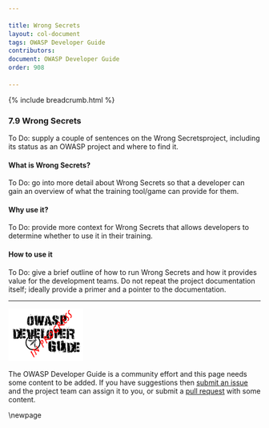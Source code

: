 ```yaml
---

title: Wrong Secrets
layout: col-document
tags: OWASP Developer Guide
contributors:
document: OWASP Developer Guide
order: 908

---
```


{% include breadcrumb.html %}

### 7.9 Wrong Secrets

To Do: supply a couple of sentences on the Wrong Secretsproject,
including its status as an OWASP project and where to find it.

#### What is Wrong Secrets?

To Do: go into more detail about Wrong Secrets so that a developer
can gain an overview of what the training tool/game can provide for them.

#### Why use it?

To Do: provide more context for Wrong Secrets that allows developers to determine whether to use it in their training.

#### How to use it

To Do: give a brief outline of how to run Wrong Secrets and how it provides value for the development teams.
Do not repeat the project documentation itself; ideally provide a primer and a pointer to the documentation.

----

![Developer Guide](../assets/images/dg_wip.png "OWASP Developer Guide")

The OWASP Developer Guide is a community effort and this page needs some content to be added.
If you have suggestions then [submit an issue][issue0909] and the project team can assign it to you,
or submit a [pull request][pr] with some content.

[issue0909]: https://github.com/OWASP/www-project-developer-guide/issues/new?labels=enhancement&template=request.md&title=Update:%2009-training-education/09-wrong-secrets
[pr]: https://github.com/OWASP/www-project-developer-guide/pulls

\newpage
